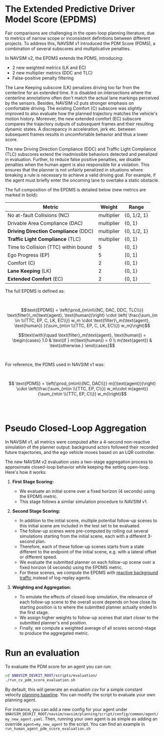 # The Extended Predictive Driver Model Score (EPDMS)

Fair comparisons are challenging in the open-loop planning literature, due to metrics of narrow scope or inconsistent definitions between different projects. To address this, NAVSIM v1 introduced the PDM Score (PDMS), a combination of several subscores and multiplicative penalties.

In NAVSIM v2, the EPDMS extends the PDMS, introducing:
- 2 new weighted metrics (LK and EC)
- 2 new multiplier metrics (DDC and TLC)
- False-positive penalty filtering

The Lane Keeping subscore (LK) penalizes driving too far from the centerline for an extended time. It is disabled on intersections where the centerline annotations often don't match the actual lane markings perceived by the sensors. Besides, NAVSIM v2 puts stronger emphasis on comfortable driving. The existing Comfort (C) subscore was slightly improved to also evaluate how the planned trajectory matches the vehicle's motion history. Moreover, the new extended comfort (EC) subscore compares the trajectory outputs of subsequent frames and their resulting dynamic states. A discrepancy in acceleration, jerk etc. between subsequent frames results in uncomfortable behavior and thus a lower score.

The new Driving Direction Compliance (DDC) and Traffic Light Compliance (TLC) subscores extend the inadmissible behaviors detected and penalized in evaluation. Further, to reduce false positive penalties, we disable penalties when the human agent is also responsible for a violation. This ensures that the planner is not unfairly penalized in situations where breaking a rule is necessary to achieve a valid driving goal. For example, if the agent must briefly enter the oncoming lane to overtake a static obstacle.

The full composition of the EPDMS is detailed below (new metrics are marked in bold):

Metric | Weight | Range |
|---|---|---|
No at-fault Collisions (NC) | multiplier | {0, 1/2, 1} |
Drivable Area Compliance (DAC) | multiplier | {0, 1} |
**Driving Direction Compliance** (DDC) | multiplier | {0, 1/2, 1} |
**Traffic Light Compliance** (TLC) | multiplier | {0, 1} |
Time to Collision (TTC) within bound | 5 | {0, 1} |
Ego Progress (EP) | 5 | [0, 1] |
Comfort (C) | 2 | {0, 1} |
**Lane Keeping** (LK)  | 2 | {0, 1} |
**Extended Comfort** (EC) | 2 | {0, 1} |

The full EPDMS is defined as:

<br>


$$\text{EPDMS} = \left(\prod_{m\in\\{NC, DAC, DDC, TLC\\}} \text{filter}\_m(\text{agent}, \text{human})\right) \cdot  \left( \frac{\sum_{m \in \\{TTC, EP, C, LK, EC\\}} w_m \cdot \text{filter}\_m(\text{agent}, \text{human}) }{\sum_{m\in \\{TTC, EP, C, LK, EC\\}} w_m}\right)$$

$$\text{with}\quad \text{filter}_m(\text{agent}, \text{human}) = \begin{cases}
1.0 & \text{if } m(\text{human}) = 0 \\
m(\text{agent}) & \text{otherwise.}
\end{cases}$$
<!-- TODO: remove -->
<!-- Alternatively use: -->
<!-- $$\text{with}\quad \text{filter}_m(\text{agent}, \text{human}) = \mathbf{1}_{m(\text{human})\neq 0} \cdot m(\text{agent}) + 1.0 \cdot m(\text{human}).$$ -->
<br>

For reference, the PDMS used in NAVSIM v1 was:

<br>

$$ \text{PDMS} = \left(\prod_{m\in\\{NC, DAC\\}} m({\text{agent}})\right) \cdot \left(\frac{\sum_{m\in \\{TTC, EP, C\\}} w_m\cdot m(agent)}{\sum_{m\in \\{TTC, EP, C\\}} w_m}\right)$$

<br>
<br>

# Pseudo Closed-Loop Aggregation

In NAVSIM v1, all metrics were computed after a 4-second non-reactive simulation of the planner output: background actors followed their recorded future trajectories, and the ego vehicle moves based on an LQR controller.

The new NAVSIM v2 evaluation uses a two-stage aggregation process to approximate closed-loop behavior while keeping the setting open-loop. Here's how it works:

1. **First Stage Scoring:**
   - We evaluate an initial scene over a fixed horizon (4 seconds) using the EPDMS metric.
   - This stage follows a similar simulation procedure to NAVSIM v1.

2. **Second Stage Scoring:**
   - In addition to the initial scene, multiple potential follow-up scenes to this initial scene are included in the test set to be evaluated.
   - The follow-up scenes were pre-computed by rolling out several simulations starting from the initial scene, each with a different 3-second plan.
   - Therefore, each of these follow-up scenes starts from a state different to the endpoint of the initial scene, e.g. with a lateral offset or different speed.
   - We evaluate the submitted planner on each follow-up scene over a fixed horizon (4 seconds) using the EPDMS metric.
   - For these scenes, we compute the EPDMS with [reactive background traffic](traffic_agents.md) instead of log-replay agents.

3. **Weighting and Aggregation:**
   - To emulate the effects of closed-loop simulation, the relevance of each follow-up scene to the overall score depends on how close its starting position is to where the submitted planner actually ended in the first stage.
   - We assign higher weights to follow-up scenes that start closer to the submitted planner's end position.
   - Finally, we compute a weighted average of all scores second-stage to produce the aggregated metric.

# Run an evaluation
To evaluate the PDM score for an agent you can run:
```bash
cd $NAVSIM_DEVKIT_ROOT/scripts/evaluation/
./run_cv_pdm_score_evaluation.sh
```

By default, this will generate an evaluation csv for a simple constant velocity [planning baseline](https://github.com/autonomousvision/navsim/blob/main/docs/agents.md#output). You can modify the script to evaluate your own planning agent.

For instance, you can add a new config for your agent under `$NAVSIM_DEVKIT_ROOT/navsim/navsim/planning/script/config/common/agent/my_new_agent.yaml`.
Then, running your own agent is as simple as adding an override `agent=my_new_agent` to the script.
You can find an example in `run_human_agent_pdm_score_evaluation.sh`
